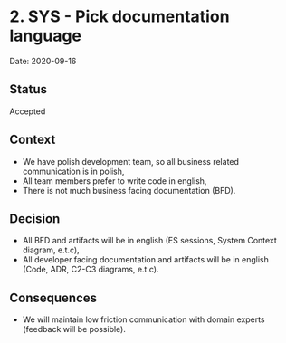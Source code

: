 # 2. SYS - Pick documentation language

Date: 2020-09-16

## Status

Accepted

## Context

- We have polish development team, so all business related communication is in polish, 
- All team members prefer to write code in english,
- There is not much business facing documentation (BFD).

## Decision

- All BFD and artifacts will be in english (ES sessions, System Context diagram, e.t.c),
- All developer facing documentation and artifacts will be in english (Code, ADR, C2-C3 diagrams, e.t.c).

## Consequences

- We will maintain low friction communication with domain experts (feedback will be possible).
